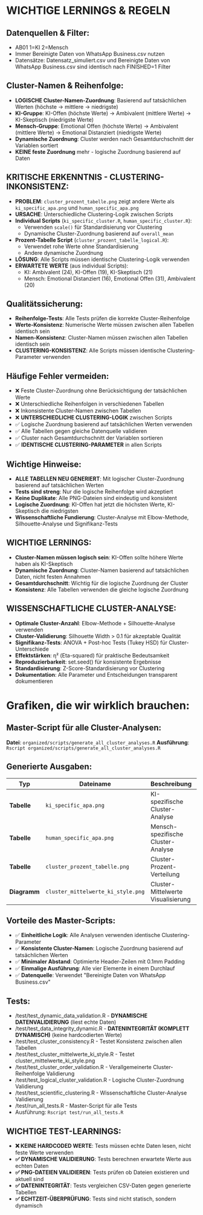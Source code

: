 # WICHTIGE LERNINGS & REGELN

## Datenquellen & Filter:
- AB01 1=KI 2=Mensch
- Immer Bereinigte Daten von WhatsApp Business.csv nutzen
- Datensätze: Datensatz_simuliert.csv und Bereinigte Daten von WhatsApp Business.csv sind identisch nach FINISHED=1 Filter

## Cluster-Namen & Reihenfolge:
- **LOGISCHE Cluster-Namen-Zuordnung**: Basierend auf tatsächlichen Werten (höchste → mittlere → niedrigste)
- **KI-Gruppe**: KI-Offen (höchste Werte) → Ambivalent (mittlere Werte) → KI-Skeptisch (niedrigste Werte)
- **Mensch-Gruppe**: Emotional Offen (höchste Werte) → Ambivalent (mittlere Werte) → Emotional Distanziert (niedrigste Werte)
- **Dynamische Zuordnung**: Cluster werden nach Gesamtdurchschnitt der Variablen sortiert
- **KEINE feste Zuordnung** mehr - logische Zuordnung basierend auf Daten

## KRITISCHE ERKENNTNIS - CLUSTERING-INKONSISTENZ:
- **PROBLEM**: `cluster_prozent_tabelle.png` zeigt andere Werte als `ki_specific_apa.png` und `human_specific_apa.png`
- **URSACHE**: Unterschiedliche Clustering-Logik zwischen Scripts
- **Individual Scripts** (`ki_specific_cluster.R`, `human_specific_cluster.R`):
  - Verwenden `scale()` für Standardisierung vor Clustering
  - Dynamische Cluster-Zuordnung basierend auf `overall_mean`
- **Prozent-Tabelle Script** (`cluster_prozent_tabelle_logical.R`):
  - Verwendet rohe Werte ohne Standardisierung
  - Andere dynamische Zuordnung
- **LÖSUNG**: Alle Scripts müssen identische Clustering-Logik verwenden
- **ERWARTETE WERTE** (aus individual Scripts):
  - KI: Ambivalent (24), KI-Offen (19), KI-Skeptisch (21)
  - Mensch: Emotional Distanziert (16), Emotional Offen (31), Ambivalent (20)

## Qualitätssicherung:
- **Reihenfolge-Tests**: Alle Tests prüfen die korrekte Cluster-Reihenfolge
- **Werte-Konsistenz**: Numerische Werte müssen zwischen allen Tabellen identisch sein
- **Namen-Konsistenz**: Cluster-Namen müssen zwischen allen Tabellen identisch sein
- **CLUSTERING-KONSISTENZ**: Alle Scripts müssen identische Clustering-Parameter verwenden

## Häufige Fehler vermeiden:
- ❌ Feste Cluster-Zuordnung ohne Berücksichtigung der tatsächlichen Werte
- ❌ Unterschiedliche Reihenfolgen in verschiedenen Tabellen
- ❌ Inkonsistente Cluster-Namen zwischen Tabellen
- ❌ **UNTERSCHIEDLICHE CLUSTERING-LOGIK** zwischen Scripts
- ✅ Logische Zuordnung basierend auf tatsächlichen Werten verwenden
- ✅ Alle Tabellen gegen gleiche Datenquelle validieren
- ✅ Cluster nach Gesamtdurchschnitt der Variablen sortieren
- ✅ **IDENTISCHE CLUSTERING-PARAMETER** in allen Scripts

## Wichtige Hinweise:
- **ALLE TABELLEN NEU GENERIERT**: Mit logischer Cluster-Zuordnung basierend auf tatsächlichen Werten
- **Tests sind streng**: Nur die logische Reihenfolge wird akzeptiert
- **Keine Duplikate**: Alle PNG-Dateien sind eindeutig und konsistent
- **Logische Zuordnung**: KI-Offen hat jetzt die höchsten Werte, KI-Skeptisch die niedrigsten
- **Wissenschaftliche Fundierung**: Cluster-Analyse mit Elbow-Methode, Silhouette-Analyse und Signifikanz-Tests

## WICHTIGE LERNINGS:
- **Cluster-Namen müssen logisch sein**: KI-Offen sollte höhere Werte haben als KI-Skeptisch
- **Dynamische Zuordnung**: Cluster-Namen basierend auf tatsächlichen Daten, nicht festen Annahmen
- **Gesamtdurchschnitt**: Wichtig für die logische Zuordnung der Cluster
- **Konsistenz**: Alle Tabellen verwenden die gleiche logische Zuordnung

## WISSENSCHAFTLICHE CLUSTER-ANALYSE:
- **Optimale Cluster-Anzahl**: Elbow-Methode + Silhouette-Analyse verwenden
- **Cluster-Validierung**: Silhouette Width > 0.1 für akzeptable Qualität
- **Signifikanz-Tests**: ANOVA + Post-hoc Tests (Tukey HSD) für Cluster-Unterschiede
- **Effektstärken**: η² (Eta-squared) für praktische Bedeutsamkeit
- **Reproduzierbarkeit**: set.seed() für konsistente Ergebnisse
- **Standardisierung**: Z-Score-Standardisierung vor Clustering
- **Dokumentation**: Alle Parameter und Entscheidungen transparent dokumentieren 




# Grafiken, die wir wirklich brauchen:

## Master-Script für alle Cluster-Analysen:
**Datei**: `organized/scripts/generate_all_cluster_analyses.R`
**Ausführung**: `Rscript organized/scripts/generate_all_cluster_analyses.R`

## Generierte Ausgaben:

| Typ | Dateiname | Beschreibung | Speicherort |
|-----|-----------|--------------|-------------|
| **Tabelle** | `ki_specific_apa.png` | KI-spezifische Cluster-Analyse | `organized/images/clustering/` |
| **Tabelle** | `human_specific_apa.png` | Mensch-spezifische Cluster-Analyse | `organized/images/clustering/` |
| **Tabelle** | `cluster_prozent_tabelle.png` | Cluster-Prozent-Verteilung | `organized/images/clustering/` |
| **Diagramm** | `cluster_mittelwerte_ki_style.png` | Cluster-Mittelwerte Visualisierung | `organized/images/clustering/` |

## Vorteile des Master-Scripts:
- ✅ **Einheitliche Logik**: Alle Analysen verwenden identische Clustering-Parameter
- ✅ **Konsistente Cluster-Namen**: Logische Zuordnung basierend auf tatsächlichen Werten
- ✅ **Minimaler Abstand**: Optimierte Header-Zeilen mit 0.1mm Padding
- ✅ **Einmalige Ausführung**: Alle vier Elemente in einem Durchlauf
- ✅ **Datenquelle**: Verwendet "Bereinigte Daten von WhatsApp Business.csv"  


## Tests:
- /test/test_dynamic_data_validation.R - **DYNAMISCHE DATENVALIDIERUNG** (liest echte Daten)
- /test/test_data_integrity_dynamic.R - **DATENINTEGRITÄT (KOMPLETT DYNAMISCH)** (keine hardcodierten Werte)
- /test/test_cluster_consistency.R - Testet Konsistenz zwischen allen Tabellen
- /test/test_cluster_mittelwerte_ki_style.R - Testet cluster_mittelwerte_ki_style.png
- /test/test_cluster_order_validation.R - Verallgemeinerte Cluster-Reihenfolge Validierung
- /test/test_logical_cluster_validation.R - Logische Cluster-Zuordnung Validierung
- /test/test_scientific_clustering.R - Wissenschaftliche Cluster-Analyse Validierung
- /test/run_all_tests.R - Master-Script für alle Tests
- Ausführung: `Rscript test/run_all_tests.R`

## WICHTIGE TEST-LEARNINGS:
- **❌ KEINE HARDCODED WERTE**: Tests müssen echte Daten lesen, nicht feste Werte verwenden
- **✅ DYNAMISCHE VALIDIERUNG**: Tests berechnen erwartete Werte aus echten Daten
- **✅ PNG-DATEIEN VALIDIEREN**: Tests prüfen ob Dateien existieren und aktuell sind
- **✅ DATENINTEGRITÄT**: Tests vergleichen CSV-Daten gegen generierte Tabellen
- **✅ ECHTZEIT-ÜBERPRÜFUNG**: Tests sind nicht statisch, sondern dynamisch